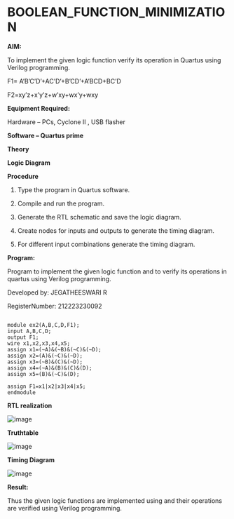 # BOOLEAN_FUNCTION_MINIMIZATION

**AIM:**

To implement the given logic function verify its operation in Quartus using Verilog programming.

F1= A’B’C’D’+AC’D’+B’CD’+A’BCD+BC’D 

F2=xy’z+x’y’z+w’xy+wx’y+wxy

**Equipment Required:**

Hardware – PCs, Cyclone II , USB flasher

**Software – Quartus prime**

**Theory**

**Logic Diagram**

**Procedure**

1.	Type the program in Quartus software.

2.	Compile and run the program.

3.	Generate the RTL schematic and save the logic diagram.

4.	Create nodes for inputs and outputs to generate the timing diagram.

5.	For different input combinations generate the timing diagram.


**Program:**

Program to implement the given logic function and to verify its operations in quartus using Verilog programming. 

Developed by: JEGATHEESWARI R

RegisterNumber: 212223230092

```

module ex2(A,B,C,D,F1);
input A,B,C,D;
output F1;
wire x1,x2,x3,x4,x5;
assign x1=(~A)&(~B)&(~C)&(~D);
assign x2=(A)&(~C)&(~D);
assign x3=(~B)&(C)&(~D);
assign x4=(~A)&(B)&(C)&(D);
assign x5=(B)&(~C)&(D);

assign F1=x1|x2|x3|x4|x5;
endmodule

```

**RTL realization**

![image](https://github.com/Jegatheeswarir/BOOLEAN_FUNCTION_MINIMIZATION/assets/144871077/6033d722-2ea5-430a-aa78-0fda51935510)

**Truthtable**

![image](https://github.com/Jegatheeswarir/BOOLEAN_FUNCTION_MINIMIZATION/assets/144871077/68f1f4b8-24b8-4069-b6df-b1f2afc09a89)

**Timing Diagram**

![image](https://github.com/Jegatheeswarir/BOOLEAN_FUNCTION_MINIMIZATION/assets/144871077/709010a0-383f-4ff8-9023-b61016cfed15)

**Result:**

Thus the given logic functions are implemented using and their operations are verified using Verilog programming.

